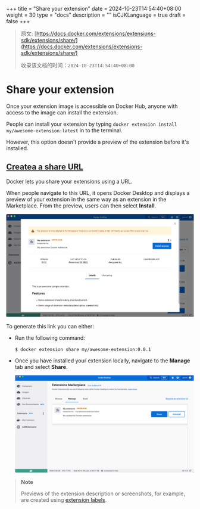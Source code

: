 +++
title = "Share your extension"
date = 2024-10-23T14:54:40+08:00
weight = 30
type = "docs"
description = ""
isCJKLanguage = true
draft = false
+++

> 原文: [https://docs.docker.com/extensions/extensions-sdk/extensions/share/](https://docs.docker.com/extensions/extensions-sdk/extensions/share/)
>
> 收录该文档的时间：`2024-10-23T14:54:40+08:00`

# Share your extension

Once your extension image is accessible on Docker Hub, anyone with access to the image can install the extension.

People can install your extension by typing `docker extension install my/awesome-extension:latest` in to the terminal.

However, this option doesn't provide a preview of the extension before it's installed.

## [Createa a share URL](https://docs.docker.com/extensions/extensions-sdk/extensions/share/#createa-a-share-url)

Docker lets you share your extensions using a URL.

When people navigate to this URL, it opens Docker Desktop and displays a preview of your extension in the same way as an extension in the Marketplace. From the preview, users can then select **Install**.

![Navigate to extension link](Shareyourextension_img/open-share.png)

To generate this link you can either:

- Run the following command:

  

  ```console
  $ docker extension share my/awesome-extension:0.0.1
  ```

- Once you have installed your extension locally, navigate to the **Manage** tab and select **Share**.

  ![Share button](Shareyourextension_img/list-preview.png)

> **Note**
>
> 
>
> Previews of the extension description or screenshots, for example, are created using [extension labels](https://docs.docker.com/extensions/extensions-sdk/extensions/labels/).
